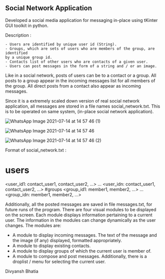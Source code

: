 ## Social Network Application

Developed a social media application for messaging in-place using tKinter GUI toolkit in python.

Description : 

	- Users are identified by unique user id (String).
	- Groups, which are sets of users who are members of the group, are identified
	by a unique group id.
	- Contacts list of other users who are contacts of a given user.
	- Users can post messages in the form of a string and / or an image.

Like in a social network, posts of users can be to a contact or a group. All posts to a group appear in the incoming messages list for all members of the group. All direct posts from a contact also appear as incoming messages.

Since it is a extremely scaled down version of real social network application, all messages are stored in a file names social_network.txt.
This is to be operated on same system, (in-place social network application).

![WhatsApp Image 2021-07-14 at 14 57 46 (1)](https://user-images.githubusercontent.com/53087905/125599587-6a2005e3-8576-4845-bfbd-2d920ab61308.jpeg)

![WhatsApp Image 2021-07-14 at 14 57 46](https://user-images.githubusercontent.com/53087905/125599621-f6883e81-7a55-433a-870b-368373a234df.jpeg)

![WhatsApp Image 2021-07-14 at 14 57 46 (2)](https://user-images.githubusercontent.com/53087905/125599631-a2d352f7-2972-4d2b-8d77-dd5f9a50f2b9.jpeg)


Format of social_network.txt : 

# users
<user_id1: contact_user1, contact_user2, …>
…
<user_idn: contact_user1, contact_user2, …>
#groups
<group_id1: member1, member2, …>
…
<group_idn: member1, member2, …>

Additionally, all the posted messages are saved in file messages.txt, for future runs of the program.
There are four visual modules to be displayed on the screen. Each module displays information pertaining to a current user. The information in the modules can change dynamically as the user changes. The modules are:
- A module to display incoming messages. The text of the message and the image (if any) displayed, formatted appropriately.
- A module to display existing contacts.
- A module to display groups of which the current user is member of.
- A module to compose and post messages.
Additionally, there is a droplist / menu for selecting the current user.

Divyansh Bhatia
